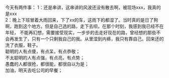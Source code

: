 今天有两件事：
1：还是串讲，这串讲的风波还没有散去啊，被现场xxx，我真的是xxx          
2：晚上下班冒着大雨回来，下了xx的车，这雨下的都湿了。当时真的是日了狗啊，跑到这个地方。但是自己选的路，走下去呗。在那个时刻，我感到我已经不在年轻，
不能再幻想，需要接受现实，一步步的去走好现在的路，曾经想的那些不会再发生了，只有一个只剩我自己的我。从里湿到内裤，我只有靠自己。回来还的洗了衣服，鞋子。     
聪明的人有点傻，有点呆，有点恭敬；     
不太聪明的人有点强，有点亮，有点势；   
愚蠢的人都很抢，都很能，都很自以为是；   
加油，明天去吃公司的早餐；     
